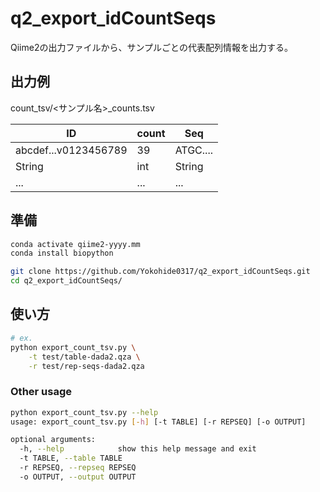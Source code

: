 # q2_export_idCountSeqs
Qiime2の出力ファイルから、サンプルごとの代表配列情報を出力する。

## 出力例
count_tsv/<サンプル名>_counts.tsv

| ID | count | Seq |
| --- | --- | --- |
| abcdef...v0123456789 | 39 | ATGC.... |
| String | int | String |
| ... | ... | ... |

## 準備
```Bash
conda activate qiime2-yyyy.mm
conda install biopython

git clone https://github.com/Yokohide0317/q2_export_idCountSeqs.git
cd q2_export_idCountSeqs/
```

## 使い方
```Bash
# ex.
python export_count_tsv.py \
    -t test/table-dada2.qza \
    -r test/rep-seqs-dada2.qza
```

### Other usage
```bash
python export_count_tsv.py --help
usage: export_count_tsv.py [-h] [-t TABLE] [-r REPSEQ] [-o OUTPUT]

optional arguments:
  -h, --help            show this help message and exit
  -t TABLE, --table TABLE
  -r REPSEQ, --repseq REPSEQ
  -o OUTPUT, --output OUTPUT
```